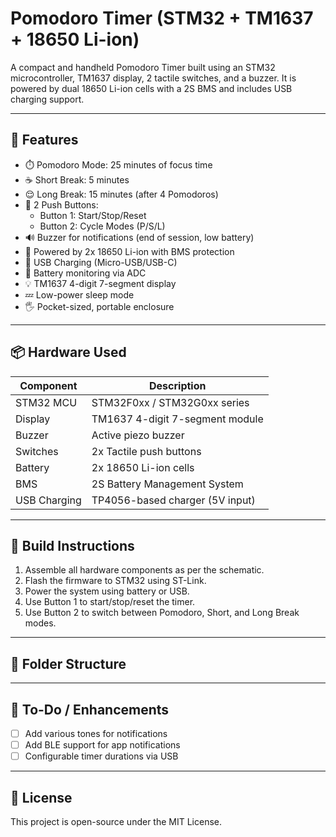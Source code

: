 # Pomodoro Timer (STM32 + TM1637 + 18650 Li-ion)

A compact and handheld Pomodoro Timer built using an STM32 microcontroller, TM1637 display, 2 tactile switches, and a buzzer. It is powered by dual 18650 Li-ion cells with a 2S BMS and includes USB charging support.

---

## 🧠 Features

- ⏱️ Pomodoro Mode: 25 minutes of focus time
- ☕ Short Break: 5 minutes
- 😌 Long Break: 15 minutes (after 4 Pomodoros)
- 🔘 2 Push Buttons:
  - Button 1: Start/Stop/Reset
  - Button 2: Cycle Modes (P/S/L)
- 🔊 Buzzer for notifications (end of session, low battery)
- 🔋 Powered by 2x 18650 Li-ion with BMS protection
- 🔌 USB Charging (Micro-USB/USB-C)
- 🔄 Battery monitoring via ADC
- 💡 TM1637 4-digit 7-segment display
- 💤 Low-power sleep mode
- 🖐️ Pocket-sized, portable enclosure

---

## 📦 Hardware Used

| Component       | Description                          |
|----------------|--------------------------------------|
| STM32 MCU      | STM32F0xx / STM32G0xx series         |
| Display        | TM1637 4-digit 7-segment module      |
| Buzzer         | Active piezo buzzer                  |
| Switches       | 2x Tactile push buttons              |
| Battery        | 2x 18650 Li-ion cells                |
| BMS            | 2S Battery Management System         |
| USB Charging   | TP4056-based charger (5V input)      |

---

## 🔧 Build Instructions

1. Assemble all hardware components as per the schematic.
2. Flash the firmware to STM32 using ST-Link.
3. Power the system using battery or USB.
4. Use Button 1 to start/stop/reset the timer.
5. Use Button 2 to switch between Pomodoro, Short, and Long Break modes.

---

## 📁 Folder Structure


---

## 📌 To-Do / Enhancements

- [ ] Add various tones for notifications
- [ ] Add BLE support for app notifications
- [ ] Configurable timer durations via USB

---

## 📜 License

This project is open-source under the MIT License.
